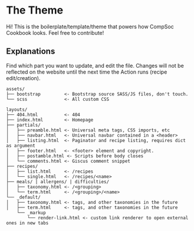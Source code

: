 # The Theme

Hi! This is the boilerplate/template/theme that powers how CompSoc Cookbook looks.
Feel free to contribute!

## Explanations

Find which part you want to update, and edit the file. Changes will not be
reflected on the website until the next time the Action runs (recipe edit/creation).

```
assets/
├── bootstrap         <- Bootstrap source SASS/JS files, don't touch.
└── scss              <- All custom CSS

layouts/
├── 404.html          <- 404
├── index.html        <- Homepage
├── partials/
│   ├── preamble.html <- Universal meta tags, CSS imports, etc
│   ├── navbar.html   <- Universal navbar contained in a <header>
│   ├── listing.html  <- Paginator and recipe listing, requires dict as argument
│   ├── footer.html   <- <footer> element and copyright.
│   ├── postamble.html <- Scripts before body closes
│   └── comments.html <- Giscus comment snippet
├── recipes/
│   ├── list.html     <- /recipes
│   └── single.html   <- /recipes/<name>
├── meals/ | allergens/ | difficulties/
│   ├── taxonomy.html <- /<grouping>
│   └── term.html     <- /<grouping>/<name>
└── _default/
│   ├── taxonomy.html <- tags, and other taxonomies in the future
│   ├── term.html     <- tags, and other taxonomies in the future
    └── _markup
        └── render-link.html <- custom link renderer to open external ones in new tabs
```
